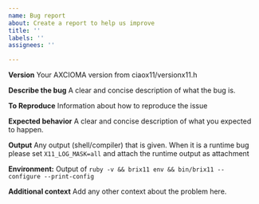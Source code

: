 ```yaml
---
name: Bug report
about: Create a report to help us improve
title: ''
labels: ''
assignees: ''

---
```


**Version**
Your AXCIOMA version from ciaox11/versionx11.h

**Describe the bug**
A clear and concise description of what the bug is.

**To Reproduce**
Information about how to reproduce the issue

**Expected behavior**
A clear and concise description of what you expected to happen.

**Output**
Any output (shell/compiler) that is given. When it is a runtime bug please set `X11_LOG_MASK=all` and attach the runtime output as attachment

**Environment:**
Output of `ruby -v && brix11 env && bin/brix11 -- configure --print-config`

**Additional context**
Add any other context about the problem here.
